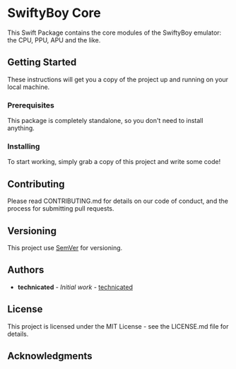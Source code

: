 # SwiftyBoy Core

This Swift Package contains the core modules of the SwiftyBoy emulator: the CPU, PPU, APU and the like.

## Getting Started

These instructions will get you a copy of the project up and running on your local machine.

### Prerequisites

This package is completely standalone, so you don't need to install anything.

### Installing

To start working, simply grab a copy of this project and write some code!

## Contributing

Please read CONTRIBUTING.md for details on our code of conduct, and the process for submitting pull requests.

## Versioning

This project use [SemVer](http://semver.org/) for versioning.

## Authors

* **technicated** - *Initial work* - [technicated](https://github.com/technicated)

## License

This project is licensed under the MIT License - see the LICENSE.md file for details.

## Acknowledgments
